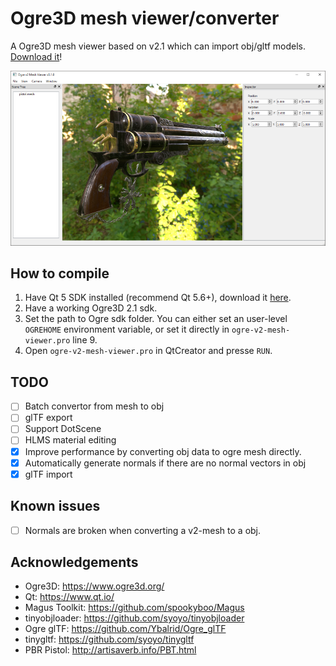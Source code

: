 # Ogre3D mesh viewer/converter

A Ogre3D mesh viewer based on v2.1 which can import obj/gltf models. [Download it](https://github.com/chchwy/ogre-v2-mesh-viewer/releases)!

![screenshot](images/screenshot.png)

## How to compile

1. Have Qt 5 SDK installed (recommend Qt 5.6+), download it [here][0].
2. Have a working Ogre3D 2.1 sdk.
3. Set the path to Ogre sdk folder. You can either set an user-level `OGREHOME` environment variable, or set it directly in `ogre-v2-mesh-viewer.pro` line 9.
4. Open `ogre-v2-mesh-viewer.pro` in QtCreator and presse `RUN`.

[0]: https://www.qt.io/download-qt-installer "Qt download"

## TODO

- [ ] Batch convertor from mesh to obj
- [ ] glTF export
- [ ] Support DotScene
- [ ] HLMS material editing
- [x] Improve performance by converting obj data to ogre mesh directly.
- [x] Automatically generate normals if there are no normal vectors in obj
- [x] glTF import

## Known issues

- [ ] Normals are broken when converting a v2-mesh to a obj.

## Acknowledgements

- Ogre3D: <https://www.ogre3d.org/>
- Qt: <https://www.qt.io/>
- Magus Toolkit: <https://github.com/spookyboo/Magus>
- tinyobjloader: <https://github.com/syoyo/tinyobjloader>
- Ogre glTF: <https://github.com/Ybalrid/Ogre_glTF>
- tinygltf: <https://github.com/syoyo/tinygltf>
- PBR Pistol: <http://artisaverb.info/PBT.html>
